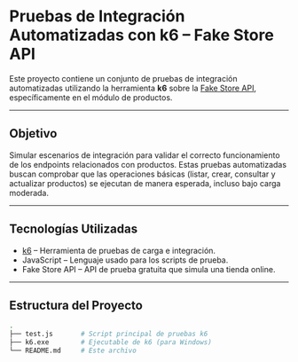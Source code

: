 # Pruebas de Integración Automatizadas con k6 – Fake Store API

Este proyecto contiene un conjunto de pruebas de integración automatizadas utilizando la herramienta **k6** sobre la [Fake Store API](https://fakestoreapi.com/), específicamente en el módulo de productos.

---

## Objetivo

Simular escenarios de integración para validar el correcto funcionamiento de los endpoints relacionados con productos. Estas pruebas automatizadas buscan comprobar que las operaciones básicas (listar, crear, consultar y actualizar productos) se ejecutan de manera esperada, incluso bajo carga moderada.

---

## Tecnologías Utilizadas

- [k6](https://k6.io/) – Herramienta de pruebas de carga e integración.
- JavaScript – Lenguaje usado para los scripts de prueba.
- Fake Store API – API de prueba gratuita que simula una tienda online.

---

## Estructura del Proyecto

```bash
.
├── test.js       # Script principal de pruebas k6
├── k6.exe        # Ejecutable de k6 (para Windows)
└── README.md     # Este archivo
